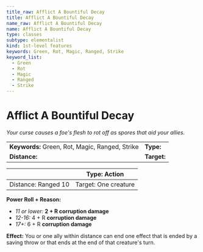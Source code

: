 ```yaml
---
title_raw: Afflict A Bountiful Decay
title: Afflict A Bountiful Decay
name_raw: Afflict A Bountiful Decay
name: Afflict A Bountiful Decay
type: classes
subtype: elementalist
kind: 1st-level features
keywords: Green, Rot, Magic, Ranged, Strike
keyword_list:
  - Green
  - Rot
  - Magic
  - Ranged
  - Strike
---
```


# Afflict A Bountiful Decay

*Your curse causes a foe's flesh to rot off as spores that aid your allies.*

|                                                 |             |
| :---------------------------------------------- | :---------- |
| **Keywords:** Green, Rot, Magic, Ranged, Strike | **Type:**   |
| **Distance:**                                   | **Target:** |

|                     | Type: Action         |
| ------------------- | -------------------- |
| Distance: Ranged 10 | Target: One creature |

**Power Roll + Reason:**

- *11 or lower:* **2 + R corruption damage**
- *12-16:* 4 + R **corruption damage**
- *17+:* 6 + R **corruption damage**

**Effect:** You or one ally within distance can end one effect that is ended by a saving throw or that ends at the end of that creature's turn.
